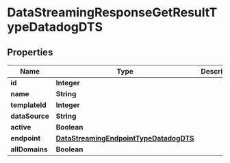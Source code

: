 

# DataStreamingResponseGetResultTypeDatadogDTS


## Properties

| Name | Type | Description | Notes |
|------------ | ------------- | ------------- | -------------|
|**id** | **Integer** |  |  [optional] |
|**name** | **String** |  |  [optional] |
|**templateId** | **Integer** |  |  [optional] |
|**dataSource** | **String** |  |  [optional] |
|**active** | **Boolean** |  |  [optional] |
|**endpoint** | [**DataStreamingEndpointTypeDatadogDTS**](DataStreamingEndpointTypeDatadogDTS.md) |  |  [optional] |
|**allDomains** | **Boolean** |  |  [optional] |



